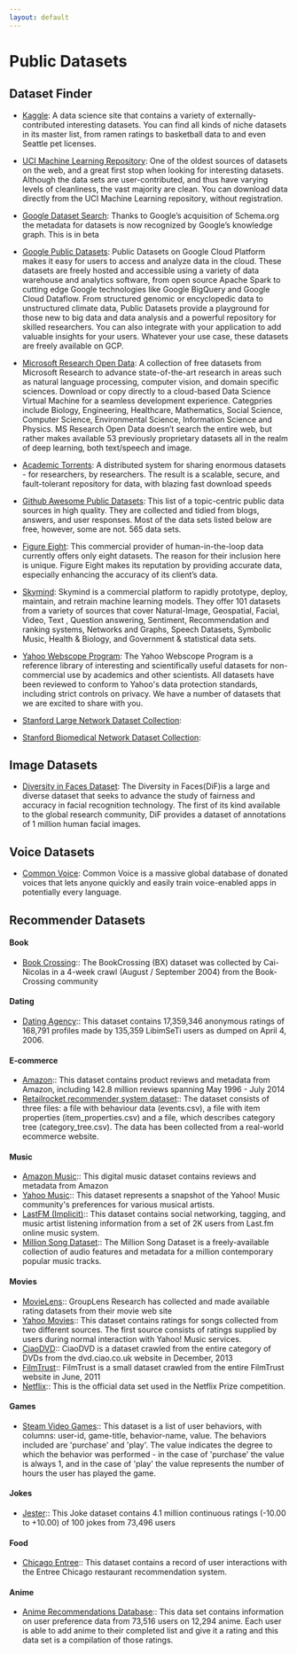 ```yaml
---
layout: default
---
```



# Public Datasets


## Dataset Finder
* [Kaggle](https://www.kaggle.com/): 
A data science site that contains a variety of externally-contributed 
interesting datasets. You can find all kinds of niche datasets in its 
master list, from ramen ratings to basketball data to and even Seattle 
pet licenses.

* [UCI Machine Learning Repository](http://mlr.cs.umass.edu/ml/): 
One of the oldest sources of datasets on the web, and a great first 
stop when looking for interesting datasets. Although the data sets are 
user-contributed, and thus have varying levels of cleanliness, 
the vast majority are clean. You can download data directly from 
the UCI Machine Learning repository, without registration.


* [Google Dataset Search](https://toolbox.google.com/datasetsearch): 
 Thanks to Google’s acquisition of Schema.org the metadata for datasets 
 is now recognized by Google’s knowledge graph.  This is in beta

* [Google Public Datasets](https://cloud.google.com/public-datasets/): 
Public Datasets on Google Cloud Platform makes it easy for users to access 
and analyze data in the cloud. These datasets are freely hosted and 
accessible using a variety of data warehouse and analytics software, 
from open source Apache Spark to cutting edge Google technologies 
like Google BigQuery and Google Cloud Dataflow. From structured genomic 
or encyclopedic data to unstructured climate data, Public Datasets provide 
a playground for those new to big data and data analysis and a powerful 
repository for skilled researchers. You can also integrate with your 
application to add valuable insights for your users. Whatever your use case, 
these datasets are freely available on GCP.


* [Microsoft Research Open Data](https://msropendata.com/): 
A collection of free datasets from Microsoft Research to advance 
state-of-the-art research in areas such as natural language processing, 
computer vision, and domain specific sciences. Download or copy directly 
to a cloud-based Data Science Virtual Machine for a seamless development 
experience. Categpries include Biology, Engineering, Healthcare, Mathematics,
Social Science, Computer Science, Environmental Science, Information Science and Physics.
MS Research Open Data doesn’t search the entire web, but rather makes available 
53 previously proprietary datasets all in the realm of deep learning, both 
text/speech and image.


* [Academic Torrents](http://academictorrents.com/): 
A distributed system for sharing enormous datasets - for researchers, 
by researchers. The result is a scalable, secure, and fault-tolerant repository 
for data, with blazing fast download speeds


* [Github Awesome Public Datasets](https://github.com/awesomedata/awesome-public-datasets): 
This list of a topic-centric public data sources in high quality. 
They are collected and tidied from blogs, answers, and user responses. 
Most of the data sets listed below are free, however, some are not.  565 data sets.

* [Figure Eight](https://www.figure-eight.com/datasets/): 
This commercial provider of human-in-the-loop data currently offers only eight datasets.  The 
reason for their inclusion here is unique.  Figure Eight makes its reputation by 
providing accurate data, especially enhancing the accuracy of its client’s data. 

* [Skymind](https://skymind.ai/wiki/open-datasets): 
Skymind is a commercial platform to rapidly prototype, deploy, maintain, and retrain 
machine learning models.  They offer 101 datasets from a variety of sources that 
cover Natural-Image, Geospatial, Facial, Video, Text , Question answering, Sentiment, 
Recommendation and ranking systems, Networks and Graphs, Speech Datasets, Symbolic Music, 
Health & Biology, and Government & statistical data sets.

* [Yahoo Webscope Program](https://webscope.sandbox.yahoo.com/): 
The Yahoo Webscope Program is a reference library of interesting and scientifically useful datasets for non-commercial use by academics and other scientists.
All datasets have been reviewed to conform to Yahoo's data protection standards, including strict controls on privacy. We have a number of datasets that we are excited to share with you.


* [Stanford Large Network Dataset Collection](https://snap.stanford.edu/data/): 

* [Stanford Biomedical Network Dataset Collection](https://snap.stanford.edu/biodata/index.html/): 


## Image Datasets
* [Diversity in Faces Dataset](https://www.research.ibm.com/artificial-intelligence/trusted-ai/diversity-in-faces/):
The Diversity in Faces(DiF)is a large and diverse dataset that seeks to 
advance the study of fairness and accuracy in facial recognition technology.
The first of its kind available to the global research community,
DiF provides a dataset of annotations of 1 million human facial images.



## Voice Datasets
* [Common Voice](https://voice.mozilla.org/en/datasets): 
Common Voice is a massive global database of donated voices that lets 
anyone quickly and easily train voice-enabled apps in potentially every 
language.

## Recommender Datasets
#### Book
  - [Book Crossing](http://www2.informatik.uni-freiburg.de/~cziegler/BX/):: The BookCrossing (BX) dataset was collected by Cai-Nicolas in a 4-week crawl (August / September 2004) from the Book-Crossing community
  
#### Dating
  - [Dating Agency](http://www.occamslab.com/petricek/data/):: This dataset contains 17,359,346 anonymous ratings of 168,791 profiles made by 135,359 LibimSeTi users as dumped on April 4, 2006.

#### E-commerce
  - [Amazon](http://jmcauley.ucsd.edu/data/amazon/):: This dataset contains product reviews and metadata from Amazon, including 142.8 million reviews spanning May 1996 - July 2014
  - [Retailrocket recommender system dataset](https://www.kaggle.com/retailrocket/ecommerce-dataset):: The dataset consists of three files: a file with behaviour data (events.csv), a file with item properties (item_properties.сsv) and a file, which describes category tree (category_tree.сsv). The data has been collected from a real-world ecommerce website. 

#### Music
  - [Amazon Music](http://jmcauley.ucsd.edu/data/amazon/):: This digital music dataset contains reviews and metadata from Amazon
  - [Yahoo Music](https://webscope.sandbox.yahoo.com/catalog.php?datatype=r):: This dataset represents a snapshot of the Yahoo! Music community's preferences for various musical artists.
  - [LastFM (Implicit)](https://grouplens.org/datasets/hetrec-2011/):: This dataset contains social networking, tagging, and music artist listening information from a set of 2K users from Last.fm online music system.
  - [Million Song Dataset](https://labrosa.ee.columbia.edu/millionsong/):: The Million Song Dataset is a freely-available collection of audio features and metadata for a million contemporary popular music tracks.

#### Movies
  - [MovieLens](https://grouplens.org/datasets/movielens/):: GroupLens Research has collected and made available rating datasets from their movie web site 
  - [Yahoo Movies](https://webscope.sandbox.yahoo.com/catalog.php?datatype=r):: This dataset contains ratings for songs collected from two different sources. The first source consists of ratings supplied by users during normal interaction with Yahoo! Music services. 
  - [CiaoDVD](https://www.librec.net/datasets.html):: CiaoDVD is a dataset crawled from the entire category of DVDs from the dvd.ciao.co.uk website in December, 2013
  - [FilmTrust](https://www.librec.net/datasets.html):: FilmTrust is a small dataset crawled from the entire FilmTrust website in June, 2011
  - [Netflix](http://academictorrents.com/details/9b13183dc4d60676b773c9e2cd6de5e5542cee9a):: This is the official data set used in the Netflix Prize competition. 
  
#### Games

  - [Steam Video Games](https://www.kaggle.com/tamber/steam-video-games/data):: This dataset is a list of user behaviors, with columns: user-id, game-title, behavior-name, value. The behaviors included are 'purchase' and 'play'. The value indicates the degree to which the behavior was performed - in the case of 'purchase' the value is always 1, and in the case of 'play' the value represents the number of hours the user has played the game. 

#### Jokes
  - [Jester](http://www.ieor.berkeley.edu/~goldberg/jester-data/):: This Joke dataset contains 4.1 million continuous ratings (-10.00 to +10.00) of 100 jokes from 73,496 users
  
#### Food
  - [Chicago Entree](http://archive.ics.uci.edu/ml/datasets/Entree+Chicago+Recommendation+Data):: This dataset contains a record of user interactions with the Entree Chicago restaurant recommendation system.
  
#### Anime
  - [Anime Recommendations Database](https://www.kaggle.com/CooperUnion/anime-recommendations-database):: This data set contains information on user preference data from 73,516 users on 12,294 anime. Each user is able to add anime to their completed list and give it a rating and this data set is a compilation of those ratings.


